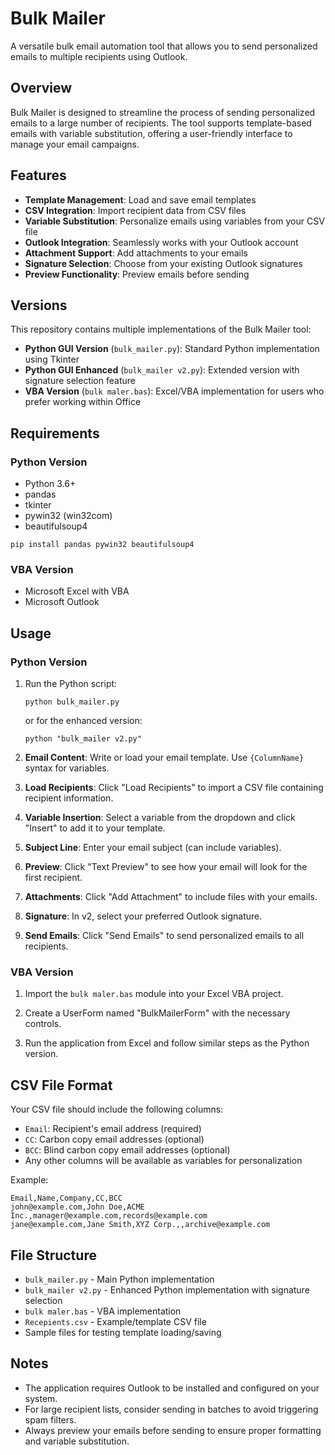 # Bulk Mailer

A versatile bulk email automation tool that allows you to send personalized emails to multiple recipients using Outlook.

## Overview

Bulk Mailer is designed to streamline the process of sending personalized emails to a large number of recipients. The tool supports template-based emails with variable substitution, offering a user-friendly interface to manage your email campaigns.

## Features

- **Template Management**: Load and save email templates
- **CSV Integration**: Import recipient data from CSV files
- **Variable Substitution**: Personalize emails using variables from your CSV file
- **Outlook Integration**: Seamlessly works with your Outlook account
- **Attachment Support**: Add attachments to your emails
- **Signature Selection**: Choose from your existing Outlook signatures
- **Preview Functionality**: Preview emails before sending

## Versions

This repository contains multiple implementations of the Bulk Mailer tool:

- **Python GUI Version** (`bulk_mailer.py`): Standard Python implementation using Tkinter
- **Python GUI Enhanced** (`bulk_mailer v2.py`): Extended version with signature selection feature
- **VBA Version** (`bulk maler.bas`): Excel/VBA implementation for users who prefer working within Office

## Requirements

### Python Version
- Python 3.6+
- pandas
- tkinter
- pywin32 (win32com)
- beautifulsoup4

```
pip install pandas pywin32 beautifulsoup4
```

### VBA Version
- Microsoft Excel with VBA
- Microsoft Outlook

## Usage

### Python Version

1. Run the Python script:
   ```
   python bulk_mailer.py
   ```
   or for the enhanced version:
   ```
   python "bulk_mailer v2.py"
   ```

2. **Email Content**: Write or load your email template. Use `{ColumnName}` syntax for variables.

3. **Load Recipients**: Click "Load Recipients" to import a CSV file containing recipient information.

4. **Variable Insertion**: Select a variable from the dropdown and click "Insert" to add it to your template.

5. **Subject Line**: Enter your email subject (can include variables).

6. **Preview**: Click "Text Preview" to see how your email will look for the first recipient.

7. **Attachments**: Click "Add Attachment" to include files with your emails.

8. **Signature**: In v2, select your preferred Outlook signature.

9. **Send Emails**: Click "Send Emails" to send personalized emails to all recipients.

### VBA Version

1. Import the `bulk maler.bas` module into your Excel VBA project.

2. Create a UserForm named "BulkMailerForm" with the necessary controls.

3. Run the application from Excel and follow similar steps as the Python version.

## CSV File Format

Your CSV file should include the following columns:
- `Email`: Recipient's email address (required)
- `CC`: Carbon copy email addresses (optional)
- `BCC`: Blind carbon copy email addresses (optional)
- Any other columns will be available as variables for personalization

Example:
```
Email,Name,Company,CC,BCC
john@example.com,John Doe,ACME Inc.,manager@example.com,records@example.com
jane@example.com,Jane Smith,XYZ Corp.,,archive@example.com
```

## File Structure

- `bulk_mailer.py` - Main Python implementation
- `bulk_mailer v2.py` - Enhanced Python implementation with signature selection
- `bulk maler.bas` - VBA implementation
- `Recepients.csv` - Example/template CSV file
- Sample files for testing template loading/saving

## Notes

- The application requires Outlook to be installed and configured on your system.
- For large recipient lists, consider sending in batches to avoid triggering spam filters.
- Always preview your emails before sending to ensure proper formatting and variable substitution.
